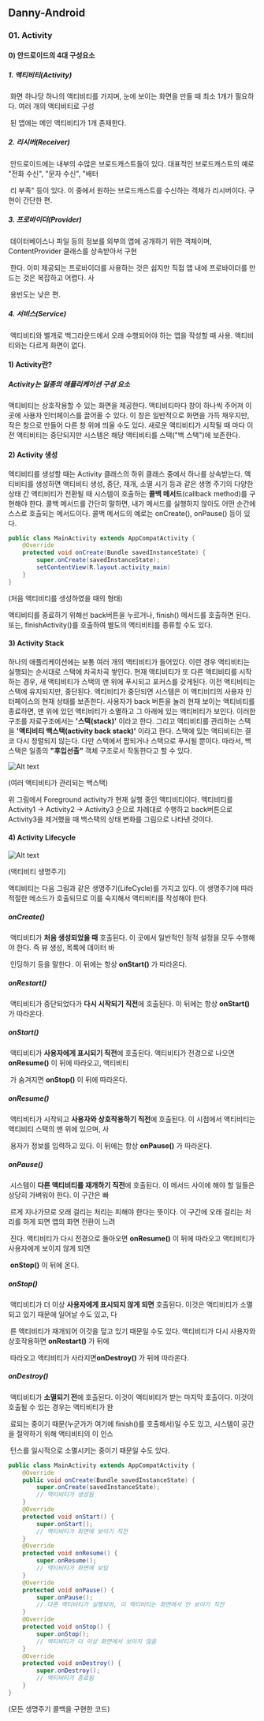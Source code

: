 ## Danny-Android

### 01. Activity



#### 0) 안드로이드의 4대 구성요소

##### 	1. 액티비티(Activity)

​		화면 하나당 하나의 액티비티를 가지며, 눈에 보이는 화면을 만들 때 최소 1개가 필요하다. 여러 개의 액티비티로 구성		

​		된 앱에는 메인 액티비티가 1개 존재한다.

##### 	2. 리시버(Receiver)

​		안드로이드에는 내부의 수많은 브로드캐스트들이 있다. 대표적인 브로드캐스트의 예로 "전화 수신", "문자 수신", "배터

​		리 부족" 등이 있다. 이 중에서 원하는 브로드캐스트를 수신하는 객체가 리시버이다. 구현이 간단한 편.

##### 	3. 프로바이더(Provider)

​		데이터베이스나 파일 등의 정보를 외부의 앱에 공개하기 위한 객체이며, ContentProvider 클래스를 상속받아서 구현

​		한다. 이미 제공되는 프로바이더를 사용하는 것은 쉽지만 직접 앱 내에 프로바이더를 만드는 것은 복잡하고 어렵다. 사

​		용빈도는 낮은 편.

##### 	4. 서비스(Service)

​		액티비티와 별개로 백그라운드에서 오래 수행되어야 하는 앱을 작성할 때 사용. 액티비티와는 다르게 화면이 없다.



#### 1) Activity란?

##### Activity는 일종의 애플리케이션 구성 요소

액티비티는 상호작용할 수 있는 화면을 제공한다. 액티비티마다 창이 하나씩 주어져 이곳에 사용자 인터페이스를 끌어올 수 있다. 이 창은 일반적으로 화면을 가득 채우지만, 작은 창으로 만들어 다른 창 위에 띄울 수도 있다.  새로운 액티비티가 시작될 때 마다 이전 액티비티는 중단되지만 시스템은 해당 액티비티를 스택("백 스택")에 보존한다.



#### 2) Activity 생성

액티비티를 생성할 때는 Activity 클래스의 하위 클래스 중에서 하나를 상속받는다. 액티비티를 생성하면 액티비티 생성, 중단, 재개, 소멸 시기 등과 같은 생명 주기의 다양한 상태 간 액티비티가 전환될 때 시스템이 호출하는 **콜백 메서드**(callback method)를 구현해야 한다. 콜백 메서드를 간단히 말하면, 내가 메서드를 실행하지 않아도 어떤 순간에 스스로 호출되는 메서드이다. 콜백 메서드의 예로는 onCreate(), onPause() 등이 있다.

~~~java
public class MainActivity extends AppCompatActivity {
    @Override
    protected void onCreate(Bundle savedInstanceState) {
        super.onCreate(savedInstanceState);
        setContentView(R.layout.activity_main)
    }
}
~~~

(처음 액티비티를 생성하였을 때의 형태)

액티비티를 종료하기 위해선 back버튼을 누르거나, finish() 메서드를 호출하면 된다. 또는, finishActivity()를 호출하여 별도의 액티비티를 종류할 수도 있다.



#### 3) Activity Stack

하나의 애플리케이션에는 보통 여러 개의 액티비티가 들어있다. 이런 경우 액티비티는 실행되는 순서대로 스택에 차곡차곡 쌓인다. 현재 액티비티가 또 다른 액티비티를 시작하는 경우, 새 액티비티가 스택의 맨 위에 푸시되고 포커스를 갖게된다. 이전 액티비티는 스택에 유지되지만, 중단된다. 액티비티가 중단되면 시스템은 이 액티비티의 사용자 인터페이스의 현재 상태를 보존한다. 사용자가 back 버튼을 눌러 현재 보이는 액티비티를 종료하면, 맨 위에 있던 액티비티가 소멸하고 그 아래에 있는 액티비티가 보인다. 이러한 구조를 자료구조에서는 **'스택(stack)'** 이라고 한다. 그리고 액티비티를 관리하는 스택을 **'액티비티 백스택(activity back stack)'** 이라고 한다. 스택에 있는 액티비티는 결코 다시 정렬되지 않는다. 다만 스택에서 팝되거나 스택으로 푸시될 뿐이다. 따라서, 백 스택은 일종의 **"후입선출"** 객체 구조로서 작동한다고 할 수 있다.

![Alt text](https://github.com/DaeunJeong/Danny-Android/blob/master/01.%20Activity/diagram_backstack.png)

(여러 액티비티가 관리되는 백스택)

위 그림에서 Foreground activity가 현재 실행 중인 액티비티이다. 액티비티를 Activity1 → Activity2 → Activity3 순으로 차례대로 수행하고 back버튼으로 Activity3을 제거했을 때 백스택의 상태 변화를 그림으로 나타낸 것이다.



#### 4) Activity Lifecycle

![Alt text](https://github.com/DaeunJeong/Danny-Android/blob/master/01.%20Activity/activity_lifecycle.png)

(액티비티 생명주기)

액티비티는 다음 그림과 같은 생명주기(LifeCycle)를 가지고 있다. 이 생명주기에 따라 적절한 메소드가 호출되므로 이를 숙지해서 액티비티를 작성해야 한다.

##### onCreate()

​	액티비티가 **처음 생성되었을 때** 호출된다. 이 곳에서 일반적인 정적 설정을 모두 수행해야 한다. 즉 뷰 생성, 목록에 데이터 바	

​	인딩하기 등을 말한다. 이 뒤에는 항상 **onStart()** 가 따라온다.

##### onRestart()

​	액티비티가 중단되었다가 **다시 시작되기 직전**에 호출된다. 이 뒤에는 항상 **onStart()** 가 따라온다.

##### onStart()

​	액티비티가 **사용자에게 표시되기 직전**에 호출된다. 액티비티가 전경으로 나오면 **onResume()** 이 뒤에 따라오고, 액티비티	

​	가 숨겨지면 **onStop()** 이 뒤에 따라온다.

##### onResume()

​	액티비티가 시작되고 **사용자와 상호작용하기 직전**에 호출된다. 이 시점에서 액티비티는 액티비티 스택의 맨 위에 있으며, 사

​	용자가 정보를 입력하고 있다. 이 뒤에는 항상 **onPause()** 가 따라온다.

##### onPause()

​	시스템이 **다른 액티비티를 재개하기 직전**에 호출된다. 이 메서드 사이에 해야 할 일들은 상당히 가벼워야 한다. 이 구간은 빠

​	르게 지나가므로 오래 걸리는 처리는 피해야 한다는 뜻이다. 이 구간에 오래 걸리는 처리를 하게 되면 앱의 화면 전환이 느려

​	진다. 액티비티가 다시 전경으로 돌아오면 **onResume()** 이 뒤에 따라오고 액티비티가 사용자에게 보이지 않게 되면 

​	**onStop()** 이 뒤에 온다.

##### onStop()

​	액티비티가 더 이상 **사용자에게 표시되지 않게 되면** 호출된다. 이것은 액티비티가 소멸되고 있기 때문에 일어날 수도 있고, 다

​	른 액티비티가 재개되어 이것을 덮고 있기 때문일 수도 있다. 액티비티가 다시 사용자와 상호작용하면 **onRestart()** 가 뒤에 	

​	따라오고 액티비티가 사라지면**onDestroy()** 가 뒤에 따라온다.

##### onDestroy()

​	액티비티가 **소멸되기 전**에 호출된다. 이것이 액티비티가 받는 마지막 호출이다. 이것이 호출될 수 있는 경우는 액티비티가 완

​	료되는 중이기 때문(누군가가 여기에 finish()를 호출해서)일 수도 있고, 시스템이 공간을 절약하기 위해 액티비티의 이 인스

​	턴스를 일시적으로 소멸시키는 중이기 때문일 수도 있다.



```java
public class MainActivity extends AppCompatActivity {
    @Override
    public void onCreate(Bundle savedInstanceState) {
        super.onCreate(savedInstanceState);
        // 액티비티가 생성됨
    }
    @Override
    protected void onStart() {
        super.onStart();
        // 액티비티가 화면에 보이기 직전
    }
    @Override
    protected void onResume() {
        super.onResume();
        // 액티비티가 화면에 보임
    }
    @Override
    protected void onPause() {
        super.onPause();
        // 다른 액티비티가 실행되어, 이 액티비티는 화면에서 안 보이기 직전
    }
    @Override
    protected void onStop() {
        super.onStop();
        // 액티비티가 더 이상 화면에서 보이지 않음
    }
    @Override
    protected void onDestroy() {
        super.onDestroy();
        // 액티비티가 종료됨
    }
}
```

(모든 생명주기 콜백을 구현한 코드)
